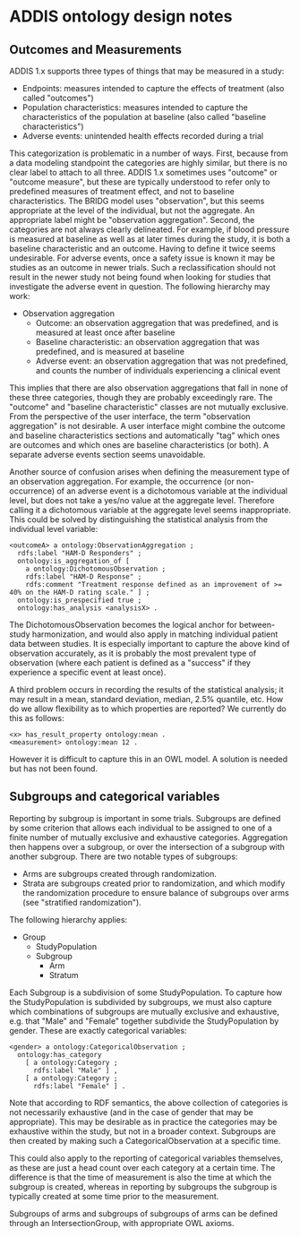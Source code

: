 ADDIS ontology design notes
===========================

Outcomes and Measurements
-------------------------

ADDIS 1.x supports three types of things that may be measured in a study:

 - Endpoints: measures intended to capture the effects of treatment (also called "outcomes")
 - Population characteristics: measures intended to capture the characteristics of the population at baseline (also called "baseline characteristics")
 - Adverse events: unintended health effects recorded during a trial

This categorization is problematic in a number of ways. First, because from a data modeling standpoint the categories are highly similar, but there is no clear label to attach to all three. ADDIS 1.x sometimes uses "outcome" or "outcome measure", but these are typically understood to refer only to predefined measures of treatment effect, and not to baseline characteristics. The BRIDG model uses "observation", but this seems appropriate at the level of the individual, but not the aggregate. An appropriate label might be "observation aggregation". Second, the categories are not always clearly delineated. For example, if blood pressure is measured at baseline as well as at later times during the study, it is both a baseline characteristic and an outcome. Having to define it twice seems undesirable. For adverse events, once a safety issue is known it may be studies as an outcome in newer trials. Such a reclassification should not result in the newer study not being found when looking for studies that investigate the adverse event in question. The following hierarchy may work:

 - Observation aggregation
    - Outcome: an observation aggregation that was predefined, and is measured at least once after baseline
    - Baseline characteristic: an observation aggregation that was predefined, and is measured at baseline
    - Adverse event: an observation aggregation that was not predefined, and counts the number of individuals experiencing a clinical event

This implies that there are also observation aggregations that fall in none of these three categories, though they are probably exceedingly rare. The "outcome" and "baseline characteristic" classes are not mutually exclusive. From the perspective of the user interface, the term "observation aggregation" is not desirable. A user interface might combine the outcome and baseline characteristics sections and automatically "tag" which ones are outcomes and which ones are baseline characteristics (or both). A separate adverse events section seems unavoidable.

Another source of confusion arises when defining the measurement type of an observation aggregation. For example, the occurrence (or non-occurrence) of an adverse event is a dichotomous variable at the individual level, but does not take a yes/no value at the aggregate level. Therefore calling it a dichotomous variable at the aggregate level seems inappropriate. This could be solved by distinguishing the statistical analysis from the individual level variable:

    <outcomeA> a ontology:ObservationAggregation ;
      rdfs:label "HAM-D Responders" ;
      ontology:is_aggregation_of [
        a ontology:DichotomousObservation ;
        rdfs:label "HAM-D Response" ;
        rdfs:comment "Treatment response defined as an improvement of >= 40% on the HAM-D rating scale." ] ;
      ontology:is_prespecified true ;
      ontology:has_analysis <analysisX> .

The DichotomousObservation becomes the logical anchor for between-study harmonization, and would also apply in matching individual patient data between studies. It is especially important to capture the above kind of observation accurately, as it is probably the most prevalent type of observation (where each patient is defined as a "success" if they experience a specific event at least once).

A third problem occurs in recording the results of the statistical analysis; it may result in a mean, standard deviation, median, 2.5% quantile, etc. How do we allow flexibility as to which properties are reported? We currently do this as follows:

    <x> has_result_property ontology:mean .
    <measurement> ontology:mean 12 .

However it is difficult to capture this in an OWL model. A solution is needed but has not been found.

Subgroups and categorical variables
-----------------------------------

Reporting by subgroup is important in some trials. Subgroups are defined by some criterion that allows each individual to be assigned to one of a finite number of mutually exclusive and exhaustive categories. Aggregation then happens over a subgroup, or over the intersection of a subgroup with another subgroup. There are two notable types of subgroups:

 - Arms are subgroups created through randomization.
 - Strata are subgroups created prior to randomization, and which modify the randomization procedure to ensure balance of subgroups over arms (see "stratified randomization").

The following hierarchy applies:

 - Group
    - StudyPopulation
    - Subgroup
       - Arm
       - Stratum

Each Subgroup is a subdivision of some StudyPopulation. To capture how the StudyPopulation is subdivided by subgroups, we must also capture which combinations of subgroups are mutually exclusive and exhaustive, e.g. that "Male" and "Female" together subdivide the StudyPopulation by gender. These are exactly categorical variables:

    <gender> a ontology:CategoricalObservation ;
      ontology:has_category
        [ a ontology:Category ;
          rdfs:label "Male" ] ,
        [ a ontology:Category ;
          rdfs:label "Female" ] .

Note that according to RDF semantics, the above collection of categories is not necessarily exhaustive (and in the case of gender that may be appropriate). This may be desirable as in practice the categories may be exhaustive within the study, but not in a broader context. Subgroups are then created by making such a CategoricalObservation at a specific time.

This could also apply to the reporting of categorical variables themselves, as these are just a head count over each category at a certain time. The difference is that the time of measurement is also the time at which the subgroup is created, whereas in reporting by subgroups the subgroup is typically created at some time prior to the measurement.

Subgroups of arms and subgroups of subgroups of arms can be defined through an IntersectionGroup, with appropriate OWL axioms.
